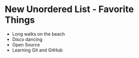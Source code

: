 # New Unordered List - Favorite Things
- Long walks on the beach
- Disco dancing
- Open Source
- Learning Git and GitHub
